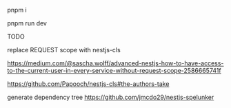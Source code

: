 pnpm i

pnpm run dev

TODO

replace REQUEST scope with nestjs-cls

https://medium.com/@sascha.wolff/advanced-nestjs-how-to-have-access-to-the-current-user-in-every-service-without-request-scope-2586665741f

https://github.com/Papooch/nestjs-cls#the-authors-take

generate dependency tree https://github.com/jmcdo29/nestjs-spelunker
